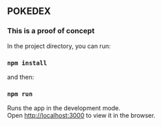 ## POKEDEX
### This is a proof of concept

In the project directory, you can run:

### `npm install`

and then: 

### `npm run`

Runs the app in the development mode.<br />
Open [http://localhost:3000](http://localhost:3000) to view it in the browser.

